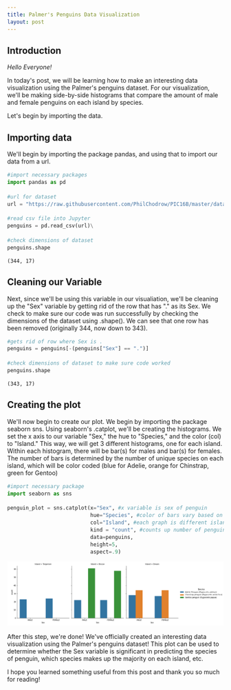 ```yaml
---
title: Palmer's Penguins Data Visualization
layout: post
---
```


## Introduction

*Hello Everyone!*

In today's post, we will be learning how to make an interesting data visualization using the Palmer's penguins dataset. For our visualization, we'll be making side-by-side histograms that compare the amount of male and female penguins on each island by species.

Let's begin by importing the data.

## Importing data

We'll begin by importing the package pandas, and using that to import our data from a url. 

```python
#import necessary packages
import pandas as pd

#url for dataset
url = "https://raw.githubusercontent.com/PhilChodrow/PIC16B/master/datasets/palmer_penguins.csv"

#read csv file into Jupyter
penguins = pd.read_csv(url)\

#check dimensions of dataset
penguins.shape
```




    (344, 17)

## Cleaning our Variable

Next, since we'll be using this variable in our visualiation, we'll be cleaning up the "Sex" variable by getting rid of the row that has "." as its Sex. We check to make sure our code was run successfully by checking the dimensions of the dataset using .shape(). We can see that one row has been removed (originally 344, now down to 343).

```python
#gets rid of row where Sex is .
penguins = penguins[-(penguins["Sex"] == ".")]

#check dimensions of dataset to make sure code worked
penguins.shape
```




    (343, 17)

## Creating the plot

We'll now begin to create our plot. We begin by importing the package seaborn sns. Using seaborn's .catplot, we'll be creating the histograms. We set the x axis to our variable "Sex," the hue to "Species," and the color (col) to "Island." This way, we will get 3 different histograms, one for each island. Within each histogram, there will be bar(s) for males and bar(s) for females. The number of bars is determined by the number of unique species on each island, which will be color coded (blue for Adelie, orange for Chinstrap, green for Gentoo)

```python
#import necessary package
import seaborn as sns

penguin_plot = sns.catplot(x="Sex", #x variable is sex of penguin
                           hue="Species", #color of bars vary based on species
                           col="Island", #each graph is different island
                           kind = "count", #counts up number of penguins who fit specified description
                           data=penguins, 
                           height=5, 
                           aspect=.9)

```

![palmer_plot.png](/images/palmer_plot.png)

After this step, we're done! We've officially created an interesting data visualization using the Palmer's penguins dataset! This plot can be used to determine whether the Sex variable is significant in predicting the species of penguin, which species makes up the majority on each island, etc. 
 
I hope you learned something useful from this post and thank you so much for reading!
